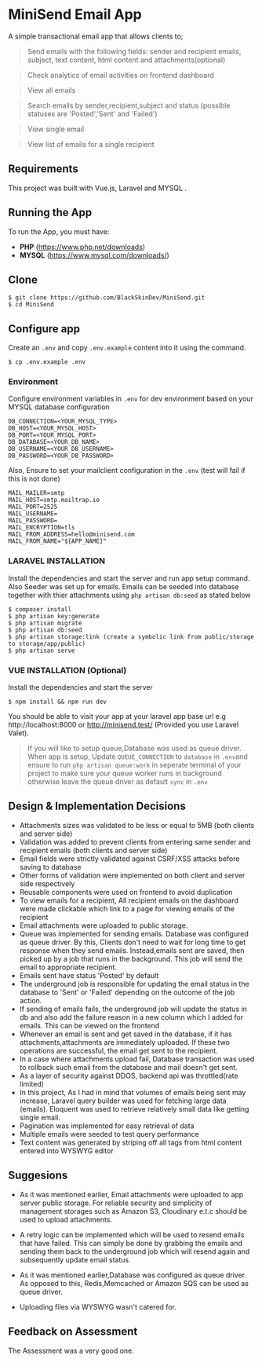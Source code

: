 # MiniSend Email App
 A simple transactional email app that allows clients to; 

> Send emails with the following fields: sender and recipient emails, subject, text content, html content and attachments(optional)

> Check analytics of email activities on frontend dashboard

> View all emails

> Search emails by sender,recipient,subject and status (possible statuses are 'Posted','Sent' and 'Failed')

> View single email

> View list of emails for a single recipient





## Requirements

This project was built with Vue.js, Laravel and MYSQL .
## Running the App
To run the App, you must have:
- **PHP** (https://www.php.net/downloads)
- **MYSQL** (https://www.mysql.com/downloads/)

## Clone

    $ git clone https://github.com/BlackSkinDev/MiniSend.git
    $ cd MiniSend

## Configure app
Create an `.env` and copy `.env.example` content into it using the command.

```console
$ cp .env.example .env
```


### Environment
Configure environment variables in `.env` for dev environment based on your MYSQL database configuration


```  
DB_CONNECTION=<YOUR_MYSQL_TYPE>
DB_HOST=<YOUR_MYSQL_HOST>
DB_PORT=<YOUR_MYSQL_PORT>
DB_DATABASE=<YOUR_DB_NAME>
DB_USERNAME=<YOUR_DB_USERNAME>
DB_PASSWORD=<YOUR_DB_PASSWORD>

```
Also, Ensure to set your mailclient configuration in the `.env` (test will fail if this is not done)

```
MAIL_MAILER=smtp
MAIL_HOST=smtp.mailtrap.io
MAIL_PORT=2525
MAIL_USERNAME=
MAIL_PASSWORD=
MAIL_ENCRYPTION=tls
MAIL_FROM_ADDRESS=hello@minisend.com
MAIL_FROM_NAME="${APP_NAME}"

```
### LARAVEL INSTALLATION
Install the dependencies and start the server and run app setup command. 
Also Seeder was set up for emails. Emails can be seeded into database together with thier attachments using 
`php artisan db:seed` as stated below

```console
$ composer install
$ php artisan key:generate
$ php artisan migrate
$ php artisan db:seed 
$ php artisan storage:link (create a symbolic link from public/storage to storage/app/public) 
$ php artisan serve
```

### VUE INSTALLATION (Optional)
Install the dependencies and start the server

```console
$ npm install && npm run dev
```

You should be able to visit your app at your laravel app base url e.g http://localhost:8000 or http://minisend.test/ (Provided you use Laravel Valet).


>If you will like to setup queue,Database was used as queue driver. When app is setup, Update `QUEUE_CONNECTION` to `database` in `.env`and ensure to run `php artisan queue:work` in seperate terminal of your project to make sure your queue worker runs in background otherwise leave the queue driver as default `sync` in `.env`

## Design & Implementation Decisions
- Attachments sizes was validated to be less or equal to 5MB (both clients and server side)
- Validation was added to prevent clients from entering same sender and recipient emails (both clients and server side)
- Email fields were strictly validated against CSRF/XSS attacks before saving to database
- Other forms of validation were implemented on both client and server side respectively
- Reusable components were used on frontend to avoid duplication
- To view emails for a recipient, All recipient emails on the dashboard were made clickable which link to a page for viewing emails of the recipient
-  Email  attachments were uploaded to public storage.
- Queue  was implemented for sending emails. Database was configured as
queue driver. By this, Clients don't need to wait for long time to get response when they send emails. Instead,emails sent are saved, then picked up by a job that runs in the background. This job will send the email to appropriate recipient.
- Emails sent have status 'Posted' by default
- The underground job is responsible for updating the email status in the database to 'Sent' or 'Failed' depending on the outcome of the job action.
- If sending of emails fails, the underground job will update the status in db and also
add the failure reason in a new column which I added for emails. This can be viewed on the frontend
- Whenever an email is sent and get saved in the database, if it has attachments,attachments are immediately uploaded. If these two operations are successful, the email get sent to the recipient.
- In a case where attachments upload fail, Database transaction was used to rollback such email from the database and mail doesn't get sent.
- As  a layer of security against DDOS, backend api was throttled(rate limited)
- In this project, As I had in mind that volumes of emails being sent may increase, Laravel query builder was used for fetching large data (emails). Eloquent was used to retrieve relatively small data like getting single email.
- Pagination was implemented for easy retrieval of data
- Multiple emails were seeded to test query performance
- Text content was generated by striping off all tags from html content entered into WYSWYG editor

## Suggesions
- As it was mentioned earlier, Email attachments were uploaded to app server public storage. For reliable security and simplicity of management storages such as Amazon S3, Cloudinary e.t.c should be used to upload attachments.

- A retry logic can be implemented which will be used to resend emails that have failed. This can simply be done by grabbing the emails and sending them back to the underground job which will resend again and subsequently update email status.

- As it was mentioned earlier,Database was configured as queue driver.
As opposed to this, Redis,Memcached or Amazon SQS can be used as queue driver.

- Uploading files via WYSWYG wasn't catered for.



## Feedback on Assessment
The Assessment was a very good one. 
